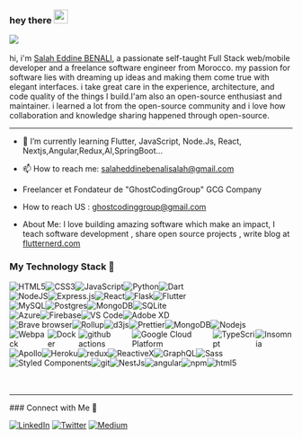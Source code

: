 ### hey there <img src="https://media.giphy.com/media/hvRJCLFzcasrR4ia7z/giphy.gif" width="25px">
![](https://visitor-badge.glitch.me/badge?page_id=abhisheknaiidu.abhisheknaiidu)
<br /><br />
hi, i'm [Salah Eddine BENALI](https://www.linkedin.com/in/salah-eddine-benali-468008142/), a passionate self-taught Full Stack web/mobile developer and a freelance software engineer from Morocco. my passion for software lies with dreaming up ideas and making them come true with elegant interfaces. i take great care in the experience, architecture, and code quality of the things I build.I'am also an open-source enthusiast and maintainer. i learned a lot from the open-source community and i love how collaboration and knowledge sharing happened through open-source.
<br />
<hr />

- 🌱 I’m currently learning Flutter, JavaScript, Node.Js, React, Nextjs,Angular,Redux,AI,SpringBoot...

- 📫 How to reach me: salaheddinebenalisalah@gmail.com

- Freelancer et Fondateur de "GhostCodingGroup" GCG Company  

-  How to reach US : ghostcodinggroup@gmail.com

- About Me: I love building amazing software which make an impact, I teach software development , share open source projects , write blog at <a href="https://flutternerd.com/">flutternerd.com</a>

### My Technology Stack 🔭

<div style='display: flex;'>
  <img alt="HTML5" src="https://img.shields.io/badge/html5-%23E34F26.svg?style=for-the-badge&logo=html5&logoColor=white" />
  <img alt="CSS3" src="https://img.shields.io/badge/css3-%231572B6.svg?style=for-the-badge&logo=css3&logoColor=white" />
  <img alt="JavaScript" src="https://img.shields.io/badge/javascript-%23323330.svg?style=for-the-badge&logo=javascript&logoColor=%23F7DF1E" />
  <img alt="Python" src="https://img.shields.io/badge/python-%2314354C.svg?style=for-the-badge&logo=python&logoColor=white" />
  <img alt="Dart" src="https://img.shields.io/badge/dart-%230175C2.svg?style=for-the-badge&logo=dart&logoColor=white" />
</div>

<div style='display: flex;'>
  <img alt="NodeJS" src="https://img.shields.io/badge/node.js-%2343853D.svg?style=for-the-badge&logo=node-dot-js&logoColor=white" />
  <img alt="Express.js" src="https://img.shields.io/badge/express.js-%23404d59.svg?style=for-the-badge&logo=express&logoColor=%2361DAFB" />
  <img alt="React" src="https://img.shields.io/badge/react-%2320232a.svg?style=for-the-badge&logo=react&logoColor=%2361DAFB" />
  <img alt="Flask" src="https://img.shields.io/badge/flask-%23000.svg?style=for-the-badge&logo=flask&logoColor=white"/>
  <img alt="Flutter" src="https://img.shields.io/badge/Flutter-%2302569B.svg?style=for-the-badge&logo=Flutter&logoColor=white" />
</div>

<div style='display: flex;'>
  <img alt="MySQL" src="https://img.shields.io/badge/mysql-%2300f.svg?style=for-the-badge&logo=mysql&logoColor=white"/>
  <img alt="Postgres" src ="https://img.shields.io/badge/postgres-%23316192.svg?style=for-the-badge&logo=postgresql&logoColor=white" />
  <img alt="MongoDB" src ="https://img.shields.io/badge/MongoDB-%234ea94b.svg?style=for-the-badge&logo=mongodb&logoColor=white" />
  <img alt="SQLite" src ="https://img.shields.io/badge/sqlite-%2307405e.svg?style=for-the-badge&logo=sqlite&logoColor=white" />
</div>

<div style='display: flex;'>
  <img alt="Azure" src="https://img.shields.io/badge/azure-%230072C6.svg?style=for-the-badge&logo=azure-devops&logoColor=white" />
  <img alt="Firebase" src="https://img.shields.io/badge/firebase-%23039BE5.svg?style=for-the-badge&logo=firebase" />
  <img alt="VS Code" src="https://img.shields.io/badge/VSCode-0078d7.svg?style=for-the-badge&logo=visual-studio-code&logoColor=white" />
  <img alt="Adobe XD" src="https://img.shields.io/badge/adobexd-%23FF26BE.svg?style=for-the-badge&logo=adobexd&logoColor=white"/>
</div>
<div style='display: flex;'>
 
 
 
  <img alt="Brave browser" src="https://img.shields.io/badge/-Brave_Browser-FB542B?style=flat-square&logo=brave&logoColor=white" />
  <img alt="Rollup" src="https://img.shields.io/badge/-Rollup-EC4A3F?style=flat-square&logo=rollup.js&logoColor=white" />
  <img alt="d3js" src="https://img.shields.io/badge/-D3.js-F9A03C?style=flat-square&logo=d3.js&logoColor=white" />
  <img alt="Prettier" src="https://img.shields.io/badge/-Prettier-F7B93E?style=flat-square&logo=prettier&logoColor=white" />
  <img alt="MongoDB" src="https://img.shields.io/badge/-MongoDB-13aa52?style=flat-square&logo=mongodb&logoColor=white" />
  <img alt="Nodejs" src="https://img.shields.io/badge/-Nodejs-43853d?style=flat-square&logo=Node.js&logoColor=white" />
</div>
<div style='display: flex;'>
   <img alt="Webpack" src="https://img.shields.io/badge/-Webpack-8DD6F9?style=flat-square&logo=webpack&logoColor=white" /> 
  <img alt="Docker" src="https://img.shields.io/badge/-Docker-46a2f1?style=flat-square&logo=docker&logoColor=white" />
  <img alt="github actions" src="https://img.shields.io/badge/-Github_Actions-2088FF?style=flat-square&logo=github-actions&logoColor=white" />
  <img alt="Google Cloud Platform" src="https://img.shields.io/badge/-Google_Cloud_Platform-1a73e8?style=flat-square&logo=google-cloud&logoColor=white" />
  <img alt="TypeScript" src="https://img.shields.io/badge/-TypeScript-007ACC?style=flat-square&logo=typescript&logoColor=white" />
  <img alt="Insomnia" src="https://img.shields.io/badge/-Insomnia-5849BE?style=flat-square&logo=insomnia&logoColor=white" />
  </div>
  <div style='display: flex;'>
   <img alt="Apollo" src="https://img.shields.io/badge/-Apollo%20GraphQL-311C87?style=flat-square&logo=apollo-graphql&logoColor=white" />
  <img alt="Heroku" src="https://img.shields.io/badge/-Heroku-430098?style=flat-square&logo=heroku&logoColor=white" />
  <img alt="redux" src="https://img.shields.io/badge/-Redux-764ABC?style=flat-square&logo=redux&logoColor=white" />
  <img alt="ReactiveX" src="https://img.shields.io/badge/-RxJs-B7178C?style=flat-square&logo=reactivex&logoColor=white" />
  <img alt="GraphQL" src="https://img.shields.io/badge/-GraphQL-E10098?style=flat-square&logo=graphql&logoColor=white" />
  <img alt="Sass" src="https://img.shields.io/badge/-Sass-CC6699?style=flat-square&logo=sass&logoColor=white" />
  </div>
  <div style='display: flex;'>
   <img alt="Styled Components" src="https://img.shields.io/badge/-Styled_Components-db7092?style=flat-square&logo=styled-components&logoColor=white" />
  <img alt="git" src="https://img.shields.io/badge/-Git-F05032?style=flat-square&logo=git&logoColor=white" />
  <img alt="NestJs" src="https://img.shields.io/badge/-NestJs-ea2845?style=flat-square&logo=nestjs&logoColor=white" />
  <img alt="angular" src="https://img.shields.io/badge/-Angular-DD0031?style=flat-square&logo=angular&logoColor=white" />
  <img alt="npm" src="https://img.shields.io/badge/-NPM-CB3837?style=flat-square&logo=npm&logoColor=white" />
  <img alt="html5" src="https://img.shields.io/badge/-HTML5-E34F26?style=flat-square&logo=html5&logoColor=white" />
  </div>
  <br/>  <br/>
<hr/>
### Connect with Me 🤝 

<a href="https://www.linkedin.com/in/salah-eddine-benali-468008142/"><img src="https://img.shields.io/badge/linkedin-%230077B5.svg?&style=for-the-badge&logo=linkedin&logoColor=white" alt="LinkedIn" /></a>
<a href="https://twitter.com/BENALISalahEdd2"><img alt="Twitter" src="https://img.shields.io/badge/twitter-%231DA1F2.svg?style=for-the-badge&logo=Twitter&logoColor=white"/></a>
<a href="https://medium.com/@salaheddinebenalisalah"><img alt="Medium" src="https://img.shields.io/badge/Medium-%23000000.svg?style=for-the-badge&logo=Medium&logoColor=white" /></a>
